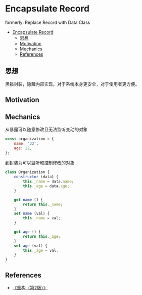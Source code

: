 # Encapsulate Record

formerly: Replace Record with Data Class


<!-- TOC -->

- [Encapsulate Record](#encapsulate-record)
    - [思想](#思想)
    - [Motivation](#motivation)
    - [Mechanics](#mechanics)
    - [References](#references)

<!-- /TOC -->


## 思想
黑箱封装，隐藏内部实现，对于系统本身更安全，对于使用者更方便。


## Motivation


## Mechanics
从暴露可以随意修改且无法监听变动的对象
```js
const organization = {
    name: '33',
    age: 22,
};
```
到封装为可以监听和控制修改的对象
```js
class Organization {
    constructor (data) {
        this._name = data.name;
        this._age = data.age;
    }

    get name () {
        return this._name;
    }
    set name (val) {
        this._name = val;
    }

    get age () {
        return this._age;
    }
    set age (val) {
        this._age = val;
    }
}
```


## References
* [《重构（第2版）》](https://book.douban.com/subject/33400354/)
